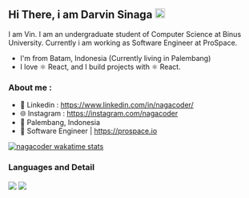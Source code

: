 
<!-- <p align="center">
<a href="https://darvinsinaga.com" target="_blank">
  <img src="https://raw.githubusercontent.com/sultanzio/sultanzio/main/corsair-wallpaper-previewf.jpg">
</a>
</p> -->


## Hi There, i am Darvin Sinaga <img src="https://media.giphy.com/media/hvRJCLFzcasrR4ia7z/giphy.gif" width="20px">


I am  Vin. I am an undergraduate student of Computer Science at Binus University. Currently i am working as Software Engineer at ProSpace.

- I'm from Batam, Indonesia (Currently living in Palembang)
- I love ⚛ React, and I build projects with ⚛ React.


### About me : 

- 📘 Linkedin  : https://www.linkedin.com/in/nagacoder/
- 🌐 Instagram : https://instagram.com/nagacoder
- 📌 Palembang, Indonesia
- 📎 Software Engineer | https://prospace.io



[![nagacoder wakatime stats](https://github-readme-stats.vercel.app/api/wakatime?username=nagacoder)](https://github.com/anuraghazra/github-readme-stats)
### Languages and Detail

<p>
    <img align="center" src="https://github-readme-stats.vercel.app/api?username=nagacoder&count_private=true&show_icons=true&bg_color=F6F8FA&title_color=5069DF&hide=issues&icon_color=EB445E"/>
    <img align="center" src="https://github-readme-stats.vercel.app/api/top-langs/?username=nagacoder&layout=compact&langs_count=10"/>

</p>